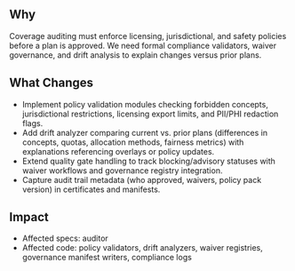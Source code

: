 ## Why
Coverage auditing must enforce licensing, jurisdictional, and safety policies before a plan is approved. We need formal compliance validators, waiver governance, and drift analysis to explain changes versus prior plans.

## What Changes
- Implement policy validation modules checking forbidden concepts, jurisdictional restrictions, licensing export limits, and PII/PHI redaction flags.
- Add drift analyzer comparing current vs. prior plans (differences in concepts, quotas, allocation methods, fairness metrics) with explanations referencing overlays or policy updates.
- Extend quality gate handling to track blocking/advisory statuses with waiver workflows and governance registry integration.
- Capture audit trail metadata (who approved, waivers, policy pack version) in certificates and manifests.

## Impact
- Affected specs: auditor
- Affected code: policy validators, drift analyzers, waiver registries, governance manifest writers, compliance logs
